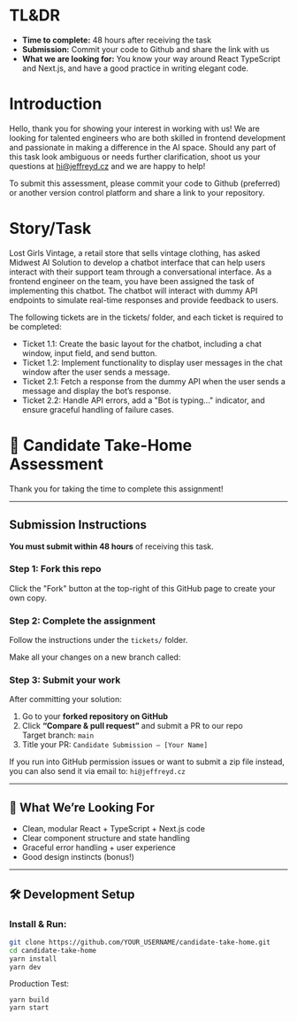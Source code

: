 # TL&DR

- **Time to complete:** 48 hours after receiving the task
- **Submission:** Commit your code to Github and share the link with us
- **What we are looking for:** You know your way around React TypeScript and Next.js, and have a good practice in writing elegant code.

# Introduction

Hello, thank you for showing your interest in working with us! We are looking for talented engineers who are both skilled in frontend development and passionate in making a difference in the AI space. Should any part of this task look ambiguous or needs further clarification, shoot us your questions at hi@jeffreyd.cz and we are happy to help!

To submit this assessment, please commit your code to Github (preferred) or another version control platform and share a link to your repository.

# Story/Task

Lost Girls Vintage, a retail store that sells vintage clothing, has asked Midwest AI Solution to develop a chatbot interface that can help users interact with their support team through a conversational interface. As a frontend engineer on the team, you have been assigned the task of implementing this chatbot. The chatbot will interact with dummy API endpoints to simulate real-time responses and provide feedback to users.

The following tickets are in the tickets/ folder, and each ticket is required to be completed:



- Ticket 1.1: Create the basic layout for the chatbot, including a chat window, input field, and send button.
- Ticket 1.2: Implement functionality to display user messages in the chat window after the user sends a message.
- Ticket 2.1: Fetch a response from the dummy API when the user sends a message and display the bot’s response.
- Ticket 2.2: Handle API errors, add a "Bot is typing..." indicator, and ensure graceful handling of failure cases.

# 🧪 Candidate Take-Home Assessment

Thank you for taking the time to complete this assignment!

---

## Submission Instructions

**You must submit within 48 hours** of receiving this task.

### Step 1: Fork this repo

Click the "Fork" button at the top-right of this GitHub page to create your own copy.

### Step 2: Complete the assignment

Follow the instructions under the `tickets/` folder.

Make all your changes on a new branch called:

### Step 3: Submit your work

After committing your solution:
1. Go to your **forked repository on GitHub**
2. Click **“Compare & pull request”** and submit a PR to our repo  
   Target branch: `main`
3. Title your PR: `Candidate Submission – [Your Name]`

If you run into GitHub permission issues or want to submit a zip file instead, you can also send it via email to:
 `hi@jeffreyd.cz`

---

## 👀 What We’re Looking For

- Clean, modular React + TypeScript + Next.js code
- Clear component structure and state handling
- Graceful error handling + user experience
- Good design instincts (bonus!)

---

## 🛠 Development Setup

### Install & Run:
```bash
git clone https://github.com/YOUR_USERNAME/candidate-take-home.git
cd candidate-take-home
yarn install
yarn dev
```

Production Test:
```bashbash
yarn build
yarn start
```
